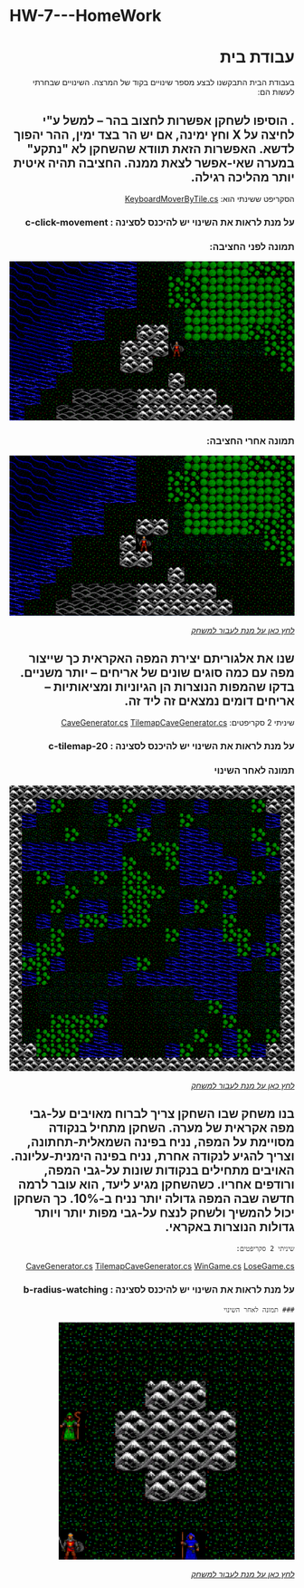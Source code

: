 # HW-7---HomeWork

<div dir="rtl" lang="he">

# עבודת בית
  בעבודת הבית התבקשנו לבצע מספר שינויים בקוד של המרצה.
  השינויים שבחרתי לעשות הם:
  

  
## . הוסיפו לשחקן אפשרות לחצוב בהר – למשל ע"י לחיצה על X וחץ ימינה, אם יש הר בצד ימין, ההר יהפוך לדשא. האפשרות הזאת תוודא שהשחקן לא "נתקע" במערה שאי-אפשר לצאת ממנה. החציבה תהיה איטית יותר מהליכה רגילה.
  
  הסקריפט ששינתי הוא:
  [KeyboardMoverByTile.cs]()
  
  ### על מנת לראות את השינוי יש להיכנס לסצינה : c-click-movement
  
  ### תמונה לפני החציבה:
  
  ![](https://github.com/S-K-Game/HW-7---HomeWork/blob/main/before1.PNG)
  
  ### תמונה אחרי החציבה:
  
  ![](https://github.com/S-K-Game/HW-7---HomeWork/blob/main/after1.PNG)
  
  
[*לחץ כאן על מנת לעבור למשחק*](https://sivan-koral.itch.io/quarrying-in-the-mountains)
  
  
  
  ## שנו את אלגוריתם יצירת המפה האקראית כך שייצור מפה עם כמה סוגים שונים של אריחים – יותר משניים. בדקו שהמפות הנוצרות הן הגיוניות ומציאותיות – אריחים דומים נמצאים זה ליד זה.
  
  שיניתי 2 סקריפטים:
  [CaveGenerator.cs]()
  [TilemapCaveGenerator.cs]()
  
  ### על מנת לראות את השינוי יש להיכנס לסצינה : c-tilemap-20
  
  ### תמונה לאחר השינוי
  ![](https://github.com/S-K-Game/HW-7---HomeWork/blob/main/newOrder.PNG)
  
  
[*לחץ כאן על מנת לעבור למשחק*](https://sivan-koral.itch.io/different-arrangement-for-tiles)
  
  
  ## בנו משחק שבו השחקן צריך לברוח  מאויבים על-גבי מפה אקראית של מערה. השחקן מתחיל בנקודה מסויימת על המפה, נניח בפינה השמאלית-תחתונה, וצריך להגיע לנקודה אחרת, נניח בפינה הימנית-עליונה. האויבים מתחילים בנקודות שונות על-גבי המפה, ורודפים אחריו. כשהשחקן מגיע ליעד, הוא עובר לרמה חדשה שבה המפה גדולה יותר נניח ב-10%. כך השחקן יכול להמשיך ולשחק לנצח על-גבי מפות יותר ויותר גדולות הנוצרות באקראי.
  
  
    שיניתי 2 סקריפטים:
  [CaveGenerator.cs]()
  [TilemapCaveGenerator.cs]()
   [WinGame.cs]()
  [LoseGame.cs]()

  
  ### על מנת לראות את השינוי יש להיכנס לסצינה : b-radius-watching
  
    ### תמונה לאחר השינוי

![](https://github.com/S-K-Game/HW-7---HomeWork/blob/main/enemies.PNG)
  
  
[*לחץ כאן על מנת לעבור למשחק*](https://sivan-koral.itch.io/game-with-enemies) 




</div>
